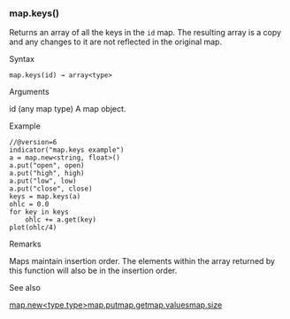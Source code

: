 ### map.keys()

Returns an array of all the keys in the `id` map. The resulting array is a copy and any changes to it are not reflected in the original map.

Syntax

```
map.keys(id) → array<type>
```

Arguments

id (any map type) A map object.

Example

```
//@version=6  
indicator("map.keys example")  
a = map.new<string, float>()  
a.put("open", open)  
a.put("high", high)  
a.put("low", low)  
a.put("close", close)  
keys = map.keys(a)  
ohlc = 0.0  
for key in keys  
    ohlc += a.get(key)  
plot(ohlc/4)
```

Remarks

Maps maintain insertion order. The elements within the array returned by this function will also be in the insertion order.

See also

[map.new<type,type>](#fun_map.new<type,type>)[map.put](#fun_map.put)[map.get](#fun_map.get)[map.values](#fun_map.values)[map.size](#fun_map.size)
